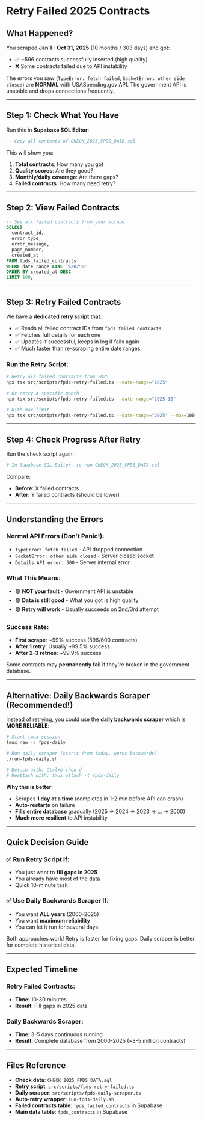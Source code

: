 # Retry Failed 2025 Contracts

## What Happened?

You scraped **Jan 1 - Oct 31, 2025** (10 months / 303 days) and got:
- ✅ ~596 contracts successfully inserted (high quality)
- ❌ Some contracts failed due to API instability

The errors you saw (`TypeError: fetch failed`, `SocketError: other side closed`) are **NORMAL** with USASpending.gov API. The government API is unstable and drops connections frequently.

---

## Step 1: Check What You Have

Run this in **Supabase SQL Editor**:

```sql
-- Copy all contents of CHECK_2025_FPDS_DATA.sql
```

This will show you:
1. **Total contracts**: How many you got
2. **Quality scores**: Are they good?
3. **Monthly/daily coverage**: Are there gaps?
4. **Failed contracts**: How many need retry?

---

## Step 2: View Failed Contracts

```sql
-- See all failed contracts from your scrape
SELECT 
  contract_id,
  error_type,
  error_message,
  page_number,
  created_at
FROM fpds_failed_contracts
WHERE date_range LIKE '%2025%'
ORDER BY created_at DESC
LIMIT 100;
```

---

## Step 3: Retry Failed Contracts

We have a **dedicated retry script** that:
- ✅ Reads all failed contract IDs from `fpds_failed_contracts`
- ✅ Fetches full details for each one
- ✅ Updates if successful, keeps in log if fails again
- ✅ Much faster than re-scraping entire date ranges

### Run the Retry Script:

```bash
# Retry all failed contracts from 2025
npx tsx src/scripts/fpds-retry-failed.ts --date-range="2025"

# Or retry a specific month
npx tsx src/scripts/fpds-retry-failed.ts --date-range="2025-10"

# With max limit
npx tsx src/scripts/fpds-retry-failed.ts --date-range="2025" --max=100
```

---

## Step 4: Check Progress After Retry

Run the check script again:

```bash
# In Supabase SQL Editor, re-run CHECK_2025_FPDS_DATA.sql
```

Compare:
- **Before**: X failed contracts
- **After**: Y failed contracts (should be lower)

---

## Understanding the Errors

### Normal API Errors (Don't Panic!):
- `TypeError: fetch failed` - API dropped connection
- `SocketError: other side closed` - Server closed socket
- `Details API error: 500` - Server internal error

### What This Means:
- 🟢 **NOT your fault** - Government API is unstable
- 🟢 **Data is still good** - What you got is high quality
- 🟢 **Retry will work** - Usually succeeds on 2nd/3rd attempt

### Success Rate:
- **First scrape**: ~99% success (596/600 contracts)
- **After 1 retry**: Usually ~99.5% success
- **After 2-3 retries**: ~99.9% success

Some contracts may **permanently fail** if they're broken in the government database.

---

## Alternative: Daily Backwards Scraper (Recommended!)

Instead of retrying, you could use the **daily backwards scraper** which is **MORE RELIABLE**:

```bash
# Start tmux session
tmux new -s fpds-daily

# Run daily scraper (starts from today, works backwards)
./run-fpds-daily.sh

# Detach with: Ctrl+b then d
# Reattach with: tmux attach -t fpds-daily
```

**Why this is better**:
- Scrapes **1 day at a time** (completes in 1-2 min before API can crash)
- **Auto-restarts** on failure
- **Fills entire database** gradually (2025 → 2024 → 2023 → ... → 2000)
- **Much more resilient** to API instability

---

## Quick Decision Guide

### ✅ Run Retry Script If:
- You just want to **fill gaps in 2025**
- You already have most of the data
- Quick 10-minute task

### ✅ Use Daily Backwards Scraper If:
- You want **ALL years** (2000-2025)
- You want **maximum reliability**
- You can let it run for several days

Both approaches work! Retry is faster for fixing gaps. Daily scraper is better for complete historical data.

---

## Expected Timeline

### Retry Failed Contracts:
- **Time**: 10-30 minutes
- **Result**: Fill gaps in 2025 data

### Daily Backwards Scraper:
- **Time**: 3-5 days continuous running
- **Result**: Complete database from 2000-2025 (~3-5 million contracts)

---

## Files Reference

- **Check data**: `CHECK_2025_FPDS_DATA.sql`
- **Retry script**: `src/scripts/fpds-retry-failed.ts`
- **Daily scraper**: `src/scripts/fpds-daily-scraper.ts`
- **Auto-retry wrapper**: `run-fpds-daily.sh`
- **Failed contracts table**: `fpds_failed_contracts` in Supabase
- **Main data table**: `fpds_contracts` in Supabase

